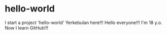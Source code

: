 # hello-world
I start a project 'hello-world'
 Yerkebulan here!!! Hello everyone!!! I'm 18 y.o.
 Now I learn GitHub!!!
